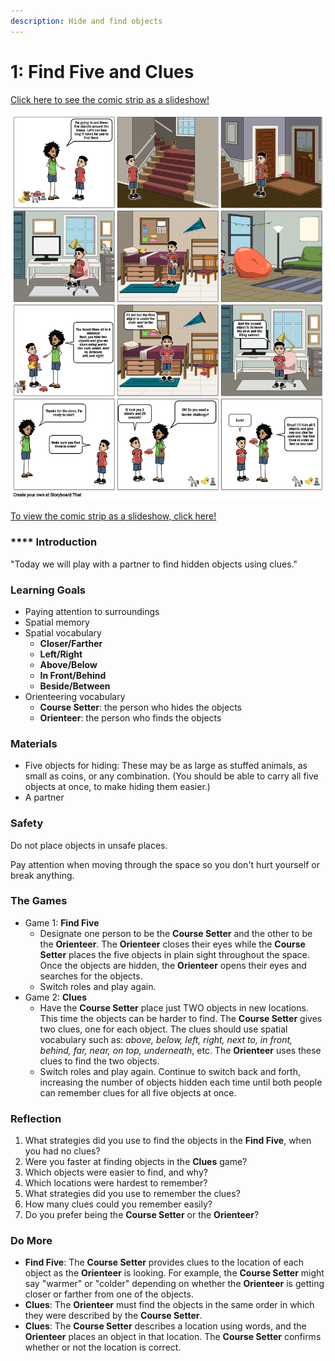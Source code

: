 ```yaml
---
description: Hide and find objects
---
```


# 1: Find Five and Clues

[Click here to see the comic strip as a slideshow!](https://docs.google.com/presentation/d/e/2PACX-1vQT1O77fIcoe\_69fhR2oOAE3xgFYCCRkHG\_zBMooFgFRW416Da4RTRAM\_17r6u2RjSfuMAXtcl5X\_6V/pub?start=true\&loop=false\&delayms=5000\&slide=id.p1)

![How to play "Find Five" and "Clues"](<../.gitbook/assets/find-and-hide-highres (2).png>)

[To view the comic strip as a slideshow, click here!](https://docs.google.com/presentation/d/e/2PACX-1vQT1O77fIcoe\_69fhR2oOAE3xgFYCCRkHG\_zBMooFgFRW416Da4RTRAM\_17r6u2RjSfuMAXtcl5X\_6V/pub?start=true\&loop=false\&delayms=5000)

### **** **Introduction** <a href="#introduction" id="introduction"></a>

"Today we will play with a partner to find hidden objects using clues."

### **Learning Goals**

* Paying attention to surroundings
* Spatial memory
* Spatial vocabulary
  * **Closer/Farther**
  * **Left/Right**
  * **Above/Below**
  * **In Front/Behind**
  * **Beside/Between**
* Orienteering vocabulary
  * **Course Setter**: the person who hides the objects
  * **Orienteer**: the person who finds the objects

### Materials

* Five objects for hiding: These may be as large as stuffed animals, as small as coins, or any combination. (You should be able to carry all five objects at once, to make hiding them easier.)
* A partner

### Safety

Do not place objects in unsafe places. &#x20;

Pay attention when moving through the space so you don't hurt yourself or break anything.

### The Games

* Game 1: **Find Five**
  * Designate one person to be the **Course Setter** and the other to be the **Orienteer**. The **Orienteer** closes their eyes while the **Course Setter** places the five objects in plain sight throughout the space. Once the objects are hidden, the **Orienteer** opens their eyes and searches for the objects.
  * Switch roles and play again.
* Game 2: **Clues**
  * Have the **Course Setter** place just TWO objects in new locations. This time the objects can be harder to find. The **Course Setter** gives two clues, one for each object. The clues should use spatial vocabulary such as: _above, below, left, right, next to, in front, behind, far, near, on top, underneath_, etc. The **Orienteer** uses these clues to find the two objects.
  * Switch roles and play again. Continue to switch back and forth, increasing the number of objects hidden each time until both people can remember clues for all five objects at once.

### Reflection

1. What strategies did you use to find the objects in the **Find Five**, when you had no clues?
2. Were you faster at finding objects in the **Clues** game?
3. Which objects were easier to find, and why?
4. Which locations were hardest to remember?
5. What strategies did you use to remember the clues?
6. How many clues could you remember easily?
7. Do you prefer being the **Course Setter** or the **Orienteer**?

### Do More

* **Find Five**: The **Course Setter** provides clues to the location of each object as the **Orienteer** is looking. For example, the **Course Setter** might say "warmer" or "colder" depending on whether the **Orienteer** is getting closer or farther from one of the objects.
* **Clues**: The **Orienteer** must find the objects in the same order in which they were described by the **Course Setter**.
* **Clues**: The **Course Setter** describes a location using words, and the **Orienteer** places an object in that location. The **Course Setter** confirms whether or not the location is correct.

